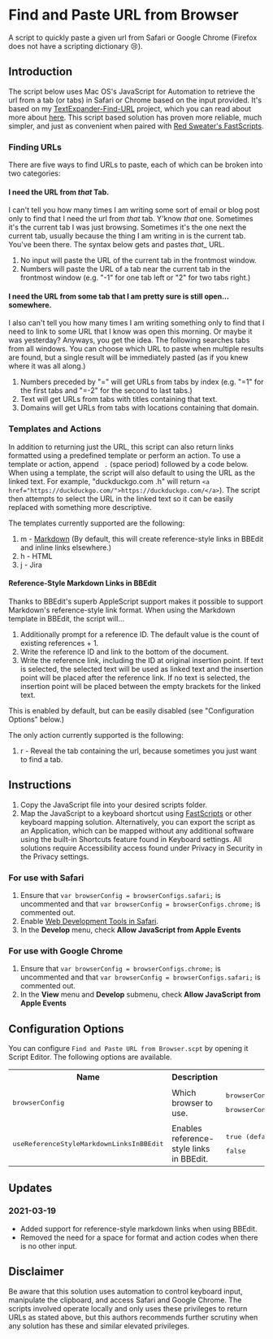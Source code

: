 # Find and Paste URL from Browser
A script to quickly paste a given url from Safari or Google Chrome (Firefox does not have a scripting dictionary 😢).

## Introduction
The script below uses Mac OS's JavaScript for Automation to retrieve the url from a tab (or tabs) in Safari or Chrome based on the input provided. It's based on my [TextExpander-Find-URL](https://github.com/JackWellborn/TextExpander-Find-URL) project, which you can read about more about [here](http://wormsandviruses.com/2018/07/textexpander-snippets-with-variables/). This script based solution has proven more reliable, much simpler, and just as convenient when paired with [Red Sweater's FastScripts](https://red-sweater.com/fastscripts/). 

### Finding URLs
There are five ways to find URLs to paste, each of which can be broken into two categories:

#### I need the URL from _that_ Tab.
I can't tell you how many times I am writing some sort of email or blog post only to find that I need the url from _that_ tab. Y'know _that_ one. Sometimes it's the current tab I was just browsing. Sometimes it's the one next the current tab, usually because the thing I am writing in is the current tab. You've been there. The syntax below gets and pastes _that__ URL.

1. No input will paste the URL of the current tab in the frontmost window.
2. Numbers will paste the URL of a tab near the current tab in the frontmost window (e.g. "-1" for one tab left or "2" for two tabs right.)

#### I need the URL from some tab that I am pretty sure is still open... somewhere.
I also can't tell you how many times I am writing something only to find that I need to link to some URL that I know was open this morning. Or maybe it was yesterday? Anyways, you get the idea. The following searches tabs from all windows. You can choose which URL to paste when multiple results are found, but a single result will be immediately pasted (as if you knew where it was all along.)

1. Numbers preceded by "=" will get URLs from tabs by index (e.g. "=1"  for the first tabs and "=-2" for the second to last tabs.)
2. Text will get URLs from tabs with titles containing that text.
3. Domains will get URLs from tabs with locations containing that domain.

### Templates and Actions
In addition to returning just the URL, this script can also return links formatted using a predefined template or perform an action. To use a template or action, append ` .` (space period) followed by a code below. When using a template, the script will also default to using the URL as the linked text. For example, "duckduckgo.com .h" will return `<a href="https://duckduckgo.com/">https://duckduckgo.com/</a>`). The script then attempts to select the URL in the linked text so it can be easily replaced with something more descriptive. 

The templates currently supported are the following:

1. m - [Markdown][md] (By default, this will create reference-style links in BBEdit and inline links elsewhere.)
2. h - HTML
3. j - Jira

#### Reference-Style Markdown Links in BBEdit
Thanks to BBEdit's superb AppleScript support makes it possible to support Markdown's reference-style link format. When using the Markdown template in BBEdit, the script will...

1. Additionally prompt for a reference ID. The default value is the count of existing references + 1. 
2. Write the reference ID and link to the bottom of the document.
3. Write the reference link, including the ID at original insertion point. If text is selected, the selected text will be used as linked text and the insertion point will be placed after the reference link. If no text is selected, the insertion point will be placed between the empty brackets for the linked text.
	
This is enabled by default, but can be easily disabled (see "Configuration Options" below.) 

The only action currently supported is the following:

1. r - Reveal the tab containing the url, because sometimes you just want to find a tab.

## Instructions
1. Copy the JavaScript file into your desired scripts folder.
2. Map the JavaScript to a keyboard shortcut using [FastScripts](https://red-sweater.com/fastscripts/) or other keyboard mapping solution. Alternatively, you can export the script as an Application, which can be mapped without any additional software using the built-in Shortcuts feature found in Keyboard settings. All solutions require Accessibility access found under Privacy in Security in the Privacy settings. 

### For use with Safari
1. Ensure that `var browserConfig = browserConfigs.safari;` is uncommented and that `var browserConfig = browserConfigs.chrome;` is commented out.
2. Enable [Web Development Tools in Safari](https://developer.apple.com/safari/tools/).
3. In the __Develop__ menu, check __Allow JavaScript from Apple Events__

### For use with Google Chrome
1. Ensure that `var browserConfig = browserConfigs.chrome;` is uncommented and that `var browserConfig = browserConfigs.safari;` is commented out.
2. In the __View__ menu and __Develop__ submenu, check __Allow JavaScript from Apple Events__

## Configuration Options
You can configure `Find and Paste URL from Browser.scpt` by opening it Script Editor. The following options are available.

<table>
<tr>
	<th>Name</th>
	<th>Description</th>
	<th>Options</th>
</tr>
<tr>
	<td><pre>browserConfig</pre></td>
	<td>Which browser to use.</td>
	<td><pre>browserConfigs.safari (default)</pre><pre>browserConfigs.chrome</pre></td>
</tr>
<tr>
	<td><pre>useReferenceStyleMarkdownLinksInBBEdit</pre></td>
	<td>Enables reference-style links in BBEdit.</td>
	<td><pre>true (default)</pre><pre>false</pre></td>
</tr>
</table>

## Updates
### 2021-03-19
* Added support for reference-style markdown links when using BBEdit.
* Removed the need for a space for format and action codes when there is no other input. 

## Disclaimer
Be aware that this solution uses automation to control keyboard input, manipulate the clipboard, and access Safari and Google Chrome. The scripts involved operate locally and only uses these privileges to return URLs as stated above, but this authors recommends further scrutiny when any solution has these and similar elevated privileges.

[md]: https://daringfireball.net/projects/markdown/syntax#link